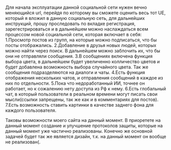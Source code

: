 Для начала эксплуатации данной социальной сети нужен вечно меняющийся url, перейдя по которому вы сможете оценить весь тот UE, который я вложил в данную социальную сеть, для дальнейших инструкций, прошу проследовать по вкладке регистрация, зарегестрироваться и в дальнейшем можно наслаждаться всем процессом новой социальной сети, которая включает в себя:
1.Просмотр постов из групп, на которые можно подписаться, что бы посты отображались.
2.Добавление в друзья новых людей, которых можно найти через поиск. В дальнейшем можно заблочить их, что бы они не отправляли сообщения.
3.В сообщениях включена функция выбора цвета, в дальнейшем будет увеличенно колличество цветов и будет добавлена возможность выбора случайного цвета. Так же сообщения подразделяются на диалоги и чаты.
4.Есть функция отображения нескольких чатов, и отправления сообщений в каждое из них по отдельности.
5.Пока что недоработанный ИИ, точнее он работает, но к сожалению нету доступа из Рф к нему.
6.Есть глобальный чат, в который пользователи в реальном времени могут писать свои мысли(ссылки запрещены, так же как и в комментариях для постов).
7.Есть возможность ставить картинки в качестве заднего фона для каждого пользователя.

Таковы возможности моего сайта на данный момент. В приоретете на данный момент создание и улучшение протоколов защиты, которые на данный момент уже частично реализованы. Конечно же основной задачей будет так же является дизайн, т.к. на данный момент он вообще не реализован(.
